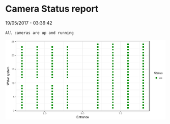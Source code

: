 Camera Status report
================
19/05/2017 - 03:36:42

    All cameras are up and running

![](camreport_files/figure-markdown_github/unnamed-chunk-2-1.png)
